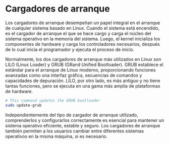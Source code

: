 # Cargadores de arranque

Los cargadores de arranque desempeñan un papel integral en el arranque de cualquier sistema basado en Linux. Cuando el sistema está encendido, es el cargador de arranque el que se hace cargo y carga el núcleo del sistema operativo en la memoria del sistema. Luego, el kernel inicializa los componentes de hardware y carga los controladores necesarios, después de lo cual inicia el programador y ejecuta el proceso de inicio.

Normalmente, los dos cargadores de arranque más utilizados en Linux son LILO (Linux Loader) y GRUB (GRand Unified Bootloader). GRUB establece el estándar para el arranque de Linux moderno, proporcionando funciones avanzadas como una interfaz gráfica, secuencias de comandos y capacidades de depuración. LILO, por otro lado, es más antiguo y no tiene tantas funciones, pero se ejecuta en una gama más amplia de plataformas de hardware.

```bash
# This command updates the GRUB bootloader 
sudo update-grub
```

Independientemente del tipo de cargador de arranque utilizado, comprenderlos y configurarlos correctamente es esencial para mantener un sistema operativo eficiente, estable y seguro. Los cargadores de arranque también permiten a los usuarios cambiar entre diferentes sistemas operativos en la misma máquina, si es necesario.
